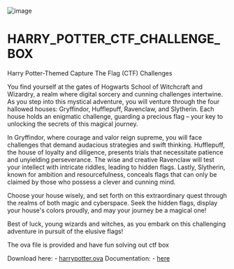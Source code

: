 ![image](https://github.com/THARAGESHWARAN-SATHYAMOORTHY/HARRY_POTTER_CTF_CHALLENGE_BOX/assets/107065605/fa47e4aa-2414-420c-aed2-e6ee5eb5eaeb)

# HARRY_POTTER_CTF_CHALLENGE_BOX


Harry Potter-Themed Capture The Flag (CTF) Challenges

You find yourself at the gates of Hogwarts School of Witchcraft and Wizardry, a realm where digital sorcery and cunning challenges intertwine. As you step into this mystical adventure, you will venture through the four hallowed houses: Gryffindor, Hufflepuff, Ravenclaw, and Slytherin. Each house holds an enigmatic challenge, guarding a precious flag – your key to unlocking the secrets of this magical journey.

In Gryffindor, where courage and valor reign supreme, you will face challenges that demand audacious strategies and swift thinking. Hufflepuff, the house of loyalty and diligence, presents trials that necessitate patience and unyielding perseverance. The wise and creative Ravenclaw will test your intellect with intricate riddles, leading to hidden flags. Lastly, Slytherin, known for ambition and resourcefulness, conceals flags that can only be claimed by those who possess a clever and cunning mind.

Choose your house wisely, and set forth on this extraordinary quest through the realms of both magic and cyberspace. Seek the hidden flags, display your house's colors proudly, and may your journey be a magical one!

Best of luck, young wizards and witches, as you embark on this challenging adventure in pursuit of the elusive flags!

The ova file is provided and have fun solving out ctf box

Download here: - [harrypotter.ova](https://drive.google.com/uc?export=download&id=1BymdDCw_w5Rw7OLuKXEog9gSohnVH4-9)
Documentation: - [here](https://drive.google.com/uc?export=download&id=1-73oI5tU7NckKCcvcM15K00Pt3BS7bViuIgLfkZbjuY)
